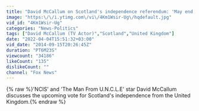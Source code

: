 ```yaml
---
title: "David McCallum on Scotland's independence referendum: 'May end up with unexpected consequences'"
image: "https:\/\/i.ytimg.com\/vi\/4Km1Wsir-Ug\/hqdefault.jpg"
vid_id: "4Km1Wsir-Ug"
categories: "News-Politics"
tags: ["David McCallum (TV Actor)","Scotland","United Kingdom"]
date: "2022-04-04T15:51:32+03:00"
vid_date: "2014-09-15T20:26:45Z"
duration: "PT6M23S"
viewcount: "34186"
likeCount: "135"
dislikeCount: ""
channel: "Fox News"
---
```

{% raw %}'NCIS' and 'The Man From U.N.C.L.E' star David McCallum discusses the upcoming vote for Scotland's independence from the United Kingdom.{% endraw %}
